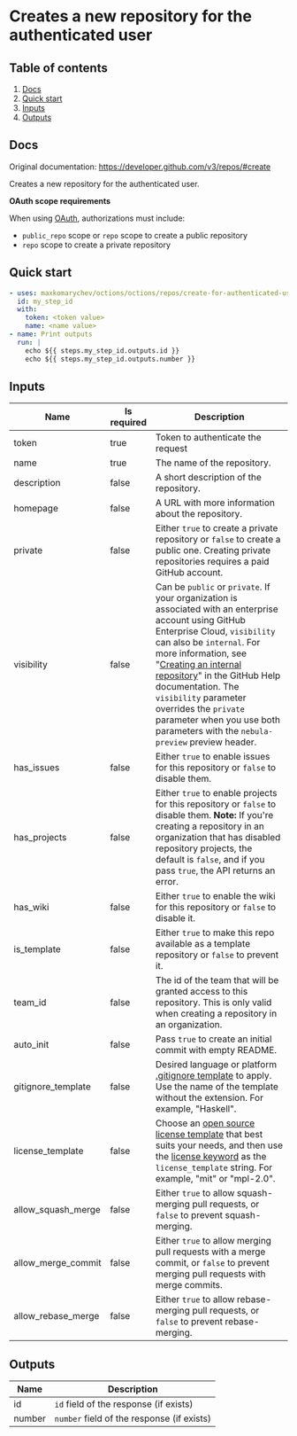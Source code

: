 # Creates a new repository for the authenticated user

## Table of contents

1. [Docs](#docs)
1. [Quick start](#quick-start)
1. [Inputs](#inputs)
1. [Outputs](#outputs)

<a name="quick-start" ></a>
## Docs

Original documentation: https://developer.github.com/v3/repos/#create

Creates a new repository for the authenticated user.

**OAuth scope requirements**

When using [OAuth](https://developer.github.com/apps/building-oauth-apps/understanding-scopes-for-oauth-apps/), authorizations must include:

*   `public_repo` scope or `repo` scope to create a public repository
*   `repo` scope to create a private repository


<a name="quick start" ></a>
## Quick start

```yaml
- uses: maxkomarychev/octions/octions/repos/create-for-authenticated-user@master
  id: my_step_id
  with:
    token: <token value>
    name: <name value>
- name: Print outputs
  run: |
    echo ${{ steps.my_step_id.outputs.id }}
    echo ${{ steps.my_step_id.outputs.number }}
```


<a name="inputs" ></a>
## Inputs

| Name | Is required | Description |
|---|---|---|
|token|true|Token to authenticate the request
|name|true|The name of the repository.
|description|false|A short description of the repository.
|homepage|false|A URL with more information about the repository.
|private|false|Either `true` to create a private repository or `false` to create a public one. Creating private repositories requires a paid GitHub account.
|visibility|false|Can be `public` or `private`. If your organization is associated with an enterprise account using GitHub Enterprise Cloud, `visibility` can also be `internal`. For more information, see "[Creating an internal repository](https://help.github.com/github/creating-cloning-and-archiving-repositories/creating-an-internal-repository)" in the GitHub Help documentation.   The `visibility` parameter overrides the `private` parameter when you use both parameters with the `nebula-preview` preview header.
|has_issues|false|Either `true` to enable issues for this repository or `false` to disable them.
|has_projects|false|Either `true` to enable projects for this repository or `false` to disable them. **Note:** If you're creating a repository in an organization that has disabled repository projects, the default is `false`, and if you pass `true`, the API returns an error.
|has_wiki|false|Either `true` to enable the wiki for this repository or `false` to disable it.
|is_template|false|Either `true` to make this repo available as a template repository or `false` to prevent it.
|team_id|false|The id of the team that will be granted access to this repository. This is only valid when creating a repository in an organization.
|auto_init|false|Pass `true` to create an initial commit with empty README.
|gitignore_template|false|Desired language or platform [.gitignore template](https://github.com/github/gitignore) to apply. Use the name of the template without the extension. For example, "Haskell".
|license_template|false|Choose an [open source license template](https://choosealicense.com/) that best suits your needs, and then use the [license keyword](https://help.github.com/articles/licensing-a-repository/#searching-github-by-license-type) as the `license_template` string. For example, "mit" or "mpl-2.0".
|allow_squash_merge|false|Either `true` to allow squash-merging pull requests, or `false` to prevent squash-merging.
|allow_merge_commit|false|Either `true` to allow merging pull requests with a merge commit, or `false` to prevent merging pull requests with merge commits.
|allow_rebase_merge|false|Either `true` to allow rebase-merging pull requests, or `false` to prevent rebase-merging.

<a name="outputs" ></a>
## Outputs

| Name | Description |
|---|---|
|id|`id` field of the response (if exists)|
|number|`number` field of the response (if exists)|

